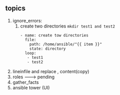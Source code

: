 ## topics 
   1. ignore_errors: 
       1. create two directories ```mkdir test1 and test2``` 
           ```
           - name: create tow directories 
             file: 
               path: /home/ansible/"{{ item }}" 
               state: directory 
             loop: 
              - test1
              - test2 
           ``` 
   2. lineinfile and replace  , content(copy) 
   3. roles ---> pending 
   4. gather_facts 
   5. ansible tower (UI) 